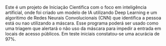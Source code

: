 Este é um projeto de Iniciação Cientifica com o foco em inteligência artificial, onde foi criado um modelo de IA utilizando Deep Learning e um algoritimo de Redes Neurais Convolucionais (CNN)
que identifica a pessoa está ou nao utilizando a máscara. Esse programa poderá ser usado como uma triagem que alertará o não uso da máscara para impedir a entrada em locais de acesso públicos. 
Em teste iniciais constatou-se uma acurácia de 97%.


